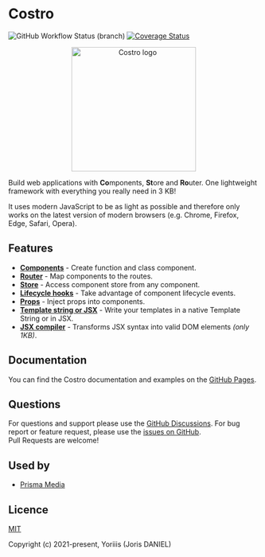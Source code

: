 # Costro

![GitHub Workflow Status (branch)](https://img.shields.io/github/workflow/status/costrojs/costro/CI/main?style=for-the-badge) [![Coverage Status](https://img.shields.io/coveralls/github/costrojs/costro?style=for-the-badge)](https://coveralls.io/github/costrojs/costro?branch=main)

<p align="center">
    <a href="https://costro.js.org" title="Costro">
        <img src="https://yoriiis.github.io/cdn/static/costro/costro.svg" alt="Costro logo" width="250" />
    </a>
</p>

Build web applications with **Co**mponents, **St**ore and **Ro**uter.
One lightweight framework with everything you really need in 3 KB!

It uses modern JavaScript to be as light as possible and therefore only works on the latest version of modern browsers (e.g. Chrome, Firefox, Edge, Safari, Opera).

## Features

- [**Components**](https://costro.js.org/docs/component) - Create function and class component.
- [**Router**](https://costro.js.org/docs/router) - Map components to the routes.
- [**Store**](https://costro.js.org/docs/store) - Access component store from any component.
- [**Lifecycle hooks**](https://costro.js.org/docs/component#lifecycle-hooks) - Take advantage of component lifecycle events.
- [**Props**](https://costro.js.org/docs/component#props) - Inject props into components.
- [**Template string or JSX**](https://costro.js.org/docs/template-syntax) - Write your templates in a native Template String or in JSX.
- [**JSX compiler**](https://costro.js.org/docs/template-syntax#jsx-) - Transforms JSX syntax into valid DOM elements _(only 1KB)_.

## Documentation

You can find the Costro documentation and examples on the [GitHub Pages](https://costro.js.org).

## Questions

For questions and support please use the [GitHub Discussions](https://github.com/costrojs/costro/discussions). For bug report or feature request, please use the [issues on GitHub](https://github.com/costrojs/costro/issues).<br />Pull Requests are welcome!

## Used by

- [Prisma Media](https://www.prismamedia.com)

## Licence

[MIT](https://opensource.org/licenses/MIT)

Copyright (c) 2021-present, Yoriiis (Joris DANIEL)
